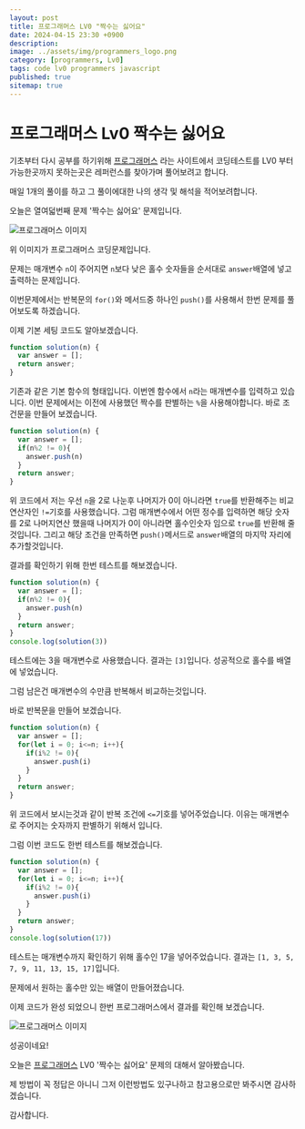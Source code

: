 ```yaml
---
layout: post
title: 프로그래머스 LV0 "짝수는 싫어요"
date: 2024-04-15 23:30 +0900
description: 
image: ../assets/img/programmers_logo.png
category: [programmers, Lv0]
tags: code lv0 programmers javascript
published: true
sitemap: true
---
```


# 프로그래머스 Lv0 짝수는 싫어요

  기초부터 다시 공부를 하기위해 [프로그래머스](https://programmers.co.kr/) 라는 사이트에서
  코딩테스트를 LV0 부터 가능한곳까지 못하는곳은 레퍼런스를 찾아가며 풀어보려고 합니다.
  
  매일 1개의 풀이를 하고 그 풀이에대한 나의 생각 및 해석을 적어보려합니다.

  오늘은 열여덟번째 문제 '짝수는 싫어요' 문제입니다.

  ![프로그래머스 이미지](/assets/img/post18_01.jpg)

  위 이미지가 프로그래머스 코딩문제입니다.
  
  문제는 매개변수 `n`이 주어지면 `n`보다 낮은 홀수 숫자들을 순서대로 `answer`배열에 넣고 출력하는 문제입니다.

  이번문제에서는 반복문의 `for()`와 메서드중 하나인 `push()`를 사용해서 한번 문제를 풀어보도록 하겠습니다.

  이제 기본 세팅 코드도 알아보겠습니다.
  
```javascript
function solution(n) {
  var answer = [];
  return answer;
}
``` 
기존과 같은 기본 함수의 형태입니다. 이번엔 함수에서 `n`라는 매개변수를 입력하고 있습니다.
이번 문제에서는 이전에 사용했던 짝수를 판별하는 `%`을 사용해야합니다.
바로 조건문을 만들어 보겠습니다.
```javascript
function solution(n) {
  var answer = [];
  if(n%2 != 0){
    answer.push(n)
  }
  return answer;
}
```
위 코드에서 저는 우선 `n`을 2로 나눈후 나머지가 0이 아니라면 `true`를 반환해주는 비교연산자인 `!=`기호를 사용했습니다.
그럼 매개변수에서 어떤 정수를 입력하면 해당 숫자를 2로 나머지연산 했을때 나머지가 0이 아니라면 홀수인숫자 임으로 `true`를 반환해 줄것입니다.
그리고 해당 조건을 만족하면 `push()`메서드로 `answer`배열의 마지막 자리에 추가할것입니다.

결과를 확인하기 위해 한번 테스트를 해보겠습니다.

```javascript
function solution(n) {
  var answer = [];
  if(n%2 != 0){
    answer.push(n)
  }
  return answer;
}
console.log(solution(3))
```
테스트에는 3을 매개변수로 사용했습니다. 결과는 `[3]`입니다. 성공적으로 홀수를 배열에 넣었습니다.

그럼 남은건 매개변수의 수만큼 반복해서 비교하는것입니다.

바로 반복문을 만들어 보겠습니다.

```javascript
function solution(n) {
  var answer = [];
  for(let i = 0; i<=n; i++){
    if(i%2 != 0){
      answer.push(i)
    }
  }
  return answer;
}
``` 
위 코드에서 보시는것과 같이 반복 조건에 `<=`기호를 넣어주었습니다. 이유는 매개변수로 주어지는 숫자까지 판별하기 위해서 입니다.

그럼 이번 코드도 한번 테스트를 해보겠습니다.
```javascript
function solution(n) {
  var answer = [];
  for(let i = 0; i<=n; i++){
    if(i%2 != 0){
      answer.push(i)
    }
  }
  return answer;
}
console.log(solution(17))
``` 
테스트는 매개변수까지 확인하기 위해 홀수인 17을 넣어주었습니다.
결과는 `[1, 3, 5, 7, 9, 11, 13, 15, 17]`입니다.

문제에서 원하는 홀수만 있는 배열이 만들어졌습니다.

이제 코드가 완성 되었으니 한번 프로그래머스에서 결과를 확인해 보겠습니다.

![프로그래머스 이미지](/assets/img/post18_02.jpg)

성공이네요!

오늘은 [프로그래머스](https://programmers.co.kr/) LV0 '짝수는 싫어요' 문제의 대해서 알아봤습니다.

제 방법이 꼭 정답은 아니니 그저 이런방법도 있구나하고 참고용으로만 봐주시면 감사하겠습니다.

감사합니다.